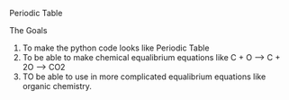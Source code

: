 Periodic Table

The Goals
1. To make the python code looks like Periodic Table
2. To be able to make chemical equalibrium equations like C + O --> C + 2O --> CO2
3. TO be able to use in more complicated equalibrium equations like organic chemistry.
